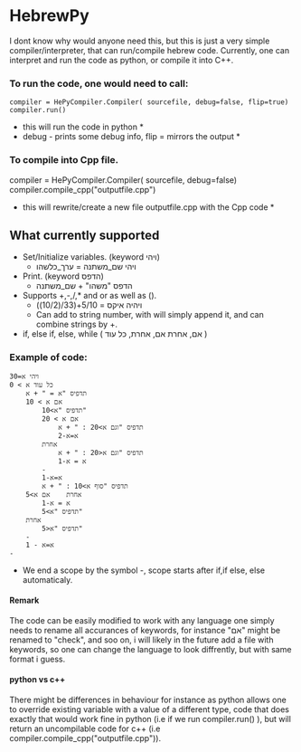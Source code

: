 # HebrewPy


I dont know why would anyone need this, but this is just a very simple compiler/interpreter, that can run/compile hebrew code.
Currently, one can interpret and run the code as python, or compile it into C++.

### To run the code, one would need to call:
```
compiler = HePyCompiler.Compiler( sourcefile, debug=false, flip=true)
compiler.run()
```
* this will run the code in python *
* debug - prints some debug info, flip = mirrors the output *

### To compile into Cpp file.
compiler = HePyCompiler.Compiler( sourcefile, debug=false)
compiler.compile_cpp("outputfile.cpp")

* this will rewrite/create a new file outputfile.cpp with the Cpp code *

## What currently supported
- Set/Initialize variables. (keyword ויהי)
  - ויהי שם_משתנה = ערך_כלשהו
- Print. (keyword הדפס)
  - הדפס "משהו" + שם_משתנה
- Supports +,-,/,* and or as well as ().
  - ויהיה איקס = 5/10+(33/(10/2))
  - Can add to string number, with will simply append it, and can combine strings by +.
- if, else if, else, while ( אם, אחרת אם, אחרת, כל עוד )
### Example of code:
```
ויהי א=30
כל עוד א > 0
	תדפיס "א = " + א
	אם א > 10
		תדפיס "א>10"
		אם א > 20
			תדפיס "וגם א>20 : " + א
			א=א-2
		אחרת
			תדפיס "וגם א<20 : " + א
			א = א-1
		-
		א=א-1
		תדפיס "סוף א>10 : " + א
	אחרת	אם א>5
		א = א-1
		תדפיס "א>5"
	אחרת
		תדפיס "א<5"
	-
	א=א - 1
-
```
- We end a scope by the symbol -, scope starts after if,if else, else automaticaly.

#### Remark
The code can be easily modified to work with any language one simply needs to rename all accurances of keywords, for instance "אם" might be renamed to "check",
and soo on, i will likely in the future add a file with keywords, so one can change the language to look diffrently, but with same format i guess.

#### python vs c++
There might be differences in behaviour for instance as python allows one to override existing variable with a value of a different type, code that does exactly that would 
work fine in python (i.e if we run compiler.run() ), but will return an uncompilable code for c++ (i.e compiler.compile_cpp("outputfile.cpp")).
